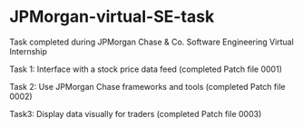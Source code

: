 # JPMorgan-virtual-SE-task

Task completed during JPMorgan Chase & Co. Software Engineering Virtual Internship

Task 1:
 Interface with a stock price data feed (completed Patch file 0001)
 
Task 2:
 Use JPMorgan Chase frameworks and tools (completed Patch file 0002)
 
Task3:
 Display data visually for traders (completed Patch file 0003)
 
 
